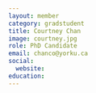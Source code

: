 ```yaml
---
layout: member
category: gradstudent
title: Courtney Chan
image: courtney.jpg
role: PhD Candidate
email: chanco@yorku.ca
social:
  website:
education:
---
```

